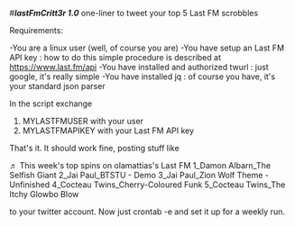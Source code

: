 #***lastFmCritt3r 1.0***
one-liner to tweet your top 5 Last FM scrobbles

Requirements:

-You are a linux user (well, of course you are)
-You have setup an Last FM API key       : how to do this simple procedure is described at https://www.last.fm/api
-You have installed and authorized twurl : just google, it's really simple
-You have installed jq                   : of course you have, it's your standard json parser

In the script exchange

1. MYLASTFMUSER with your user
2. MYLASTFMAPIKEY with your Last FM API key

That's it. It should work fine, posting stuff like

♬ This week's top spins on olamattias's Last FM
1_Damon Albarn_The Selfish Giant
2_Jai Paul_BTSTU - Demo
3_Jai Paul_Zion Wolf Theme - Unfinished
4_Cocteau Twins_Cherry-Coloured Funk
5_Cocteau Twins_The Itchy Glowbo Blow

to your twitter account. Now just crontab -e and set it up for a weekly run.

